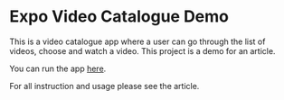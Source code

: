 # Expo Video Catalogue Demo

This is a video catalogue app where a user can go through the list of videos, choose and watch a video. This project is a demo for an article.

You can run the app [here](https://expo.io/@jetthoughts/expo-video-catalogue-demo).

For all instruction and usage please see the article.
